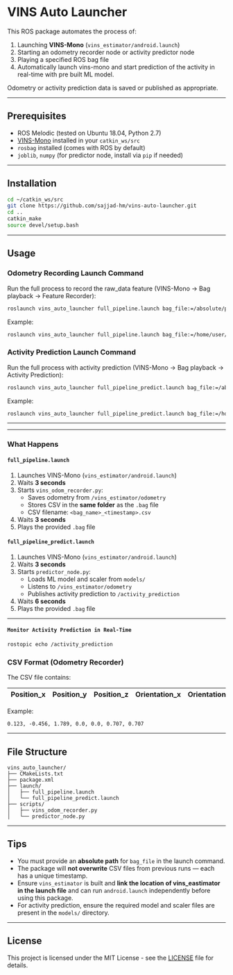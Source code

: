 
# VINS Auto Launcher

This ROS package automates the process of:

1. Launching **VINS-Mono** (`vins_estimator/android.launch`)
2. Starting an odometry recorder node or activity predictor node
3. Playing a specified ROS bag file
4. Automatically launch vins-mono and start prediction of the activity in real-time with pre built ML model.

Odometry or activity prediction data is saved or published as appropriate.

---


## **Prerequisites**

- ROS Melodic (tested on Ubuntu 18.04, Python 2.7)
- [VINS-Mono](https://github.com/HKUST-Aerial-Robotics/VINS-Mono) installed in your `catkin_ws/src`
- `rosbag` installed (comes with ROS by default)
- `joblib`, `numpy` (for predictor node, install via `pip` if needed)

---


## **Installation**

```bash
cd ~/catkin_ws/src
git clone https://github.com/sajjad-hm/vins-auto-launcher.git
cd ..
catkin_make
source devel/setup.bash
```

---


## **Usage**

### **Odometry Recording Launch Command**
Run the full process to record the raw_data feature (VINS-Mono → Bag playback → Feature Recorder):

```bash
roslaunch vins_auto_launcher full_pipeline.launch bag_file:=/absolute/path/to/your_file.bag
```

Example:
```bash
roslaunch vins_auto_launcher full_pipeline.launch bag_file:=/home/user/data/sample.bag
```

### **Activity Prediction Launch Command**
Run the full process with activity prediction (VINS-Mono → Bag playback → Activity Prediction):

```bash
roslaunch vins_auto_launcher full_pipeline_predict.launch bag_file:=/absolute/path/to/your_file.bag
```

Example:
```bash
roslaunch vins_auto_launcher full_pipeline_predict.launch bag_file:=/home/user/data/sample.bag
```

---


---

### **What Happens**
#### `full_pipeline.launch`
1. Launches VINS-Mono (`vins_estimator/android.launch`)
2. Waits **3 seconds**
3. Starts `vins_odom_recorder.py`:
   - Saves odometry from `/vins_estimator/odometry`
   - Stores CSV in the **same folder** as the `.bag` file
   - CSV filename: `<bag_name>_<timestamp>.csv`
4. Waits **3 seconds**
5. Plays the provided `.bag` file

#### `full_pipeline_predict.launch`
1. Launches VINS-Mono (`vins_estimator/android.launch`)
2. Waits **3 seconds**
3. Starts `predictor_node.py`:
   - Loads ML model and scaler from `models/`
   - Listens to `/vins_estimator/odometry`
   - Publishes activity prediction to `/activity_prediction`
4. Waits **6 seconds**
5. Plays the provided `.bag` file

---
#### `Monitor Activity Prediction in Real-Time`

```bash
rostopic echo /activity_prediction
```


### **CSV Format (Odometry Recorder)**
The CSV file contains:

| Position_x | Position_y | Position_z | Orientation_x | Orientation_y | Orientation_z | Orientation_w |
|------------|------------|------------|---------------|---------------|---------------|---------------|

Example:
```
0.123, -0.456, 1.789, 0.0, 0.0, 0.707, 0.707
```

---


## **File Structure**

```
vins_auto_launcher/
├── CMakeLists.txt
├── package.xml
├── launch/
│   ├── full_pipeline.launch
│   └── full_pipeline_predict.launch
├── scripts/
│   ├── vins_odom_recorder.py
│   └── predictor_node.py
```

---


## **Tips**
- You must provide an **absolute path** for `bag_file` in the launch command.
- The package will **not overwrite** CSV files from previous runs — each has a unique timestamp.
- Ensure `vins_estimator` is built and **link the location of vins_eastimator in the launch file** and can run `android.launch` independently before using this package.
- For activity prediction, ensure the required model and scaler files are present in the `models/` directory.

---


## **License**
This project is licensed under the MIT License - see the [LICENSE](LICENSE) file for details.
